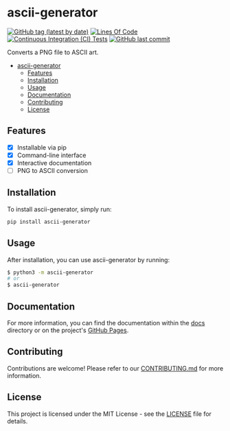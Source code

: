 # ascii-generator

[![GitHub tag (latest by date)](https://img.shields.io/github/v/tag/unkokaeru/ascii-generator?label=version)](https://github.com/unkokaeru/ascii-generator)
[![Lines Of Code](https://tokei.rs/b1/github/unkokaeru/ascii-generator?category=code)](https://github.com/unkokaeru/ascii-generator)
[![Continuous Integration (CI) Tests](https://img.shields.io/github/actions/workflow/status/unkokaeru/ascii-generator/continuous_integration.yml?label=tests)](https://github.com/unkokaeru/ascii-generator)
[![GitHub last commit](https://img.shields.io/github/last-commit/unkokaeru/ascii-generator)](https://github.com/unkokaeru/ascii-generator)

Converts a PNG file to ASCII art.

- [ascii-generator](#ascii-generator)
    - [Features](#features)
    - [Installation](#installation)
    - [Usage](#usage)
    - [Documentation](#documentation)
    - [Contributing](#contributing)
    - [License](#license)

## Features

- [x] Installable via pip
- [x] Command-line interface
- [x] Interactive documentation
- [ ] PNG to ASCII conversion

## Installation

To install ascii-generator, simply run:

```bash
pip install ascii-generator
```

## Usage

After installation, you can use ascii-generator by running:

```bash
$ python3 -m ascii-generator
# or
$ ascii-generator
```

## Documentation
For more information, you can find the documentation within the [docs](./docs/index.html) directory or on the project's [GitHub Pages](https://unkokaeru.github.io/ascii-generator/).

## Contributing

Contributions are welcome! Please refer to our [CONTRIBUTING.md](./CONTRIBUTING.md) for more information.

## License

This project is licensed under the MIT License - see the [LICENSE](./LICENSE) file for details.